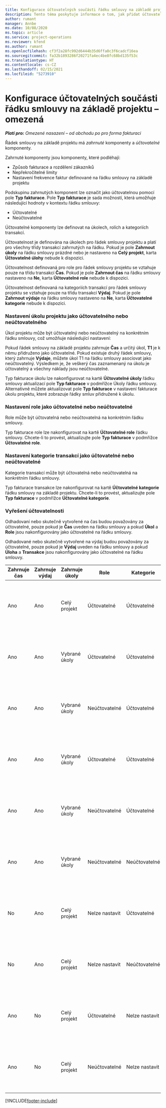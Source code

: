 ```yaml
---
title: Konfigurace účtovatelných součásti řádku smlouvy na základě projektu – omezená
description: Tento téma poskytuje informace o tom, jak přidat účtovatelné komponenty do řádků smlouvy v Project Operations.
author: rumant
manager: Annbe
ms.date: 10/08/2020
ms.topic: article
ms.service: project-operations
ms.reviewer: kfend
ms.author: rumant
ms.openlocfilehash: cf3f2a28fc992d6444b35d6ffa0c3f6cadcf16ea
ms.sourcegitcommit: fa32b1893286f20271fa4ec4be8fc68bd135f53c
ms.translationtype: HT
ms.contentlocale: cs-CZ
ms.lasthandoff: 02/15/2021
ms.locfileid: "5273910"
---
```

# <a name="configure-chargeable-components-of-a-project-based-contract-line---lite"></a>Konfigurace účtovatelných součásti řádku smlouvy na základě projektu – omezená

_**Platí pro:** Omezené nasazení – od obchodu po pro forma fakturaci_

Řádek smlouvy na základě projektu má *zahrnuté* komponenty a *účtovatelné* komponenty.

Zahrnuté komponenty jsou komponenty, které podléhají:

  - Způsob fakturace a rozdělení zákazníků
  - Nepřekročitelné limity 
  - Nastavení frekvence faktur definované na řádku smlouvy na základě projektu

Podskupinu zahrnutých komponent lze označit jako účtovatelnou pomocí pole **Typ fakturace**. Pole **Typ fakturace** je sada možností, která umožňuje následující hodnoty v kontextu řádku smlouvy:

  - Účtovatelné
  - Neúčtovatelné

Účtovatelné komponenty lze definovat na úkolech, rolích a kategoriích transakcí.

Účtovatelnost je definována na úkolech pro řádek smlouvy projektu a platí pro všechny třídy transakcí zahrnutých na řádku. Pokud je pole **Zahrnout úkoly** na řádku smlouvy prázdné nebo je nastaveno na **Celý projekt**, karta **Účtovatelné úlohy** nebude k dispozici.

Účtovatelnost definovaná pro role pro řádek smlouvy projektu se vztahuje pouze na třídu transakcí **Čas**. Pokud je pole **Zahrnout čas** na řádku smlouvy nastaveno na **Ne**, karta **Účtovatelné role** nebude k dispozici.

Účtovatelnost definovaná na kategoriích transakcí pro řádek smlouvy projektu se vztahuje pouze na třídu transakcí **Výdaj**. Pokud je pole **Zahrnout výdaje** na řádku smlouvy nastaveno na **Ne**, karta **Účtovatelné kategorie** nebude k dispozici.

### <a name="update-a-project-task-as-chargeable-or-non-chargeable"></a>Nastavení úkolu projektu jako účtovatelného nebo neúčtovatelného

Úkol projektu může být účtovatelný nebo neúčtovatelný na konkrétním řádku smlouvy, což umožňuje následující nastavení:

Pokud řádek smlouvy na základě projektu zahrnuje **Čas** a určitý úkol, **T1** je k němu přidruženo jako účtovatelné. Pokud existuje druhý řádek smlouvy, který zahrnuje **Výdaje**, můžete úkol T1 na řádku smlouvy asociovat jako neúčtovatelný. Výsledkem je, že veškerý čas zaznamenaný na úkolu je účtovatelný a všechny náklady jsou neúčtovatelné.

Typ fakturace úkolu lze nakonfigurovat na kartě **Účtovatelné úkoly** řádku smlouvy aktualizací pole **Typ fakturace** v podmřížce Úkoly řádku smlouvy. Alternativně můžete aktualizovat pole **Typ fakturace** v nastavení fakturace úkolu projektu, které zobrazuje řádky smluv přidružené k úkolu.

### <a name="update-a-role-as-chargeable-or-non-chargeable"></a>Nastavení role jako účtovatelné nebo neúčtovatelné

Role může být účtovatelná nebo neúčtovatelná na konkrétním řádku smlouvy.

Typ fakturace role lze nakonfigurovat na kartě **Účtovatelné role** řádku smlouvy. Chcete-li to provést, aktualizujte pole **Typ fakturace** v podmřížce **Účtovatelné role**.

### <a name="update-a-transaction-category-as-chargeable-or-non-chargeable"></a>Nastavení kategorie transakcí jako účtovatelné nebo neúčtovatelné

Kategorie transakcí může být účtovatelná nebo neúčtovatelná na konkrétním řádku smlouvy.

Typ fakturace transakce lze nakonfigurovat na kartě **Účtovatelné kategorie** řádku smlouvy na základě projektu. Chcete-li to provést, aktualizujte pole **Typ fakturace** v podmřížce **Účtovatelné kategorie**.

### <a name="resolve-chargeability"></a>Vyřešení účtovatelnosti

Odhadovaní nebo skutečně vytvořené na čas budou považovány za účtovatelné, pouze pokud je **Čas** uveden na řádku smlouvy a pokud **Úkol** a **Role** jsou nakonfigurovány jako účtovatelné na řádku smlouvy.

Odhadované nebo skutečně vytvořené na výdaj budou považovány za účtovatelné, pouze pokud je **Výdaj** uveden na řádku smlouvy a pokud **Úloha** a **Transakce** jsou nakonfigurovány jako účtovatelné na řádku smlouvy.


| Zahrnuje čas | Zahrnuje výdaj | Zahrnuje úkoly | Role           | Kategorie       | Úloha                                                                                                      |
|---------------|------------------|----------------|----------------|----------------|-----------------------------------------------------------------------------------------------------------|
| Ano           | Ano              | Celý projekt | Účtovatelné     | Účtovatelné     | Skutečná fakturace na čas: **Účtovatelné** </br> Typ fakturace při skutečných výdajích: **Účtovatelné**           |
| Ano           | Ano              | Vybrané úkoly | Účtovatelné     | Účtovatelné     | Skutečná fakturace na čas: **Účtovatelné** </br> Typ fakturace při skutečných výdajích: **Účtovatelné**           |
| Ano           | Ano              | Vybrané úkoly | Neúčtovatelné | Účtovatelné     | Skutečná fakturace na čas: **Neúčtovatelné** </br> Typ fakturace při skutečných výdajích: **Účtovatelné**       |
| Ano           | Ano              | Vybrané úkoly | Účtovatelné     | Účtovatelné     | Skutečná fakturace na čas: **Neúčtovatelné** </br> Typ fakturace při skutečných výdajích: **Neúčtovatelné** |
| Ano           | Ano              | Vybrané úkoly | Neúčtovatelné | Účtovatelné     | Skutečná fakturace na čas: **Neúčtovatelné** </br> Typ fakturace při skutečných výdajích: **Neúčtovatelné** |
| Ano           | Ano              | Vybrané úkoly | Neúčtovatelné | Neúčtovatelné | Skutečná fakturace na čas: **Neúčtovatelné** </br> Typ fakturace při skutečných výdajích: **Neúčtovatelné** |
| No            | Ano              | Celý projekt | Nelze nastavit   | Účtovatelné     | Skutečná fakturace na čas: **Není k dispozici**</br>Typ fakturace při skutečných výdajích: **Účtovatelné**          |
| No            | Ano              | Celý projekt | Nelze nastavit   | Neúčtovatelné | Skutečná fakturace na čas: **Není k dispozici**</br> Typ fakturace při skutečných výdajích: **Neúčtovatelné**     |
| Ano           | No               | Celý projekt | Účtovatelné     | Nelze nastavit   | Skutečná fakturace na čas: **Účtovatelné** </br> Typ fakturace při skutečných výdajích: **Není k dispozici**        |
| Ano           | No               | Celý projekt | Neúčtovatelné | Nelze nastavit   | Skutečná fakturace na čas: **Neúčtovatelné** </br>Typ fakturace při skutečných výdajích: **Není k dispozici**   |


[!INCLUDE[footer-include](../../includes/footer-banner.md)]